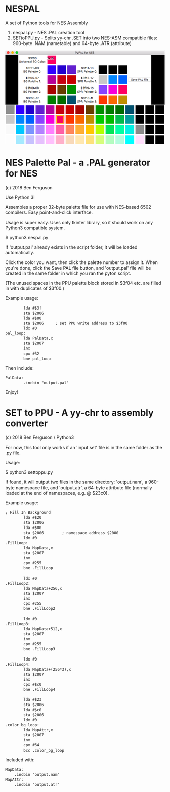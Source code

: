 # NESPAL
A set of Python tools for NES Assembly

1. nespal.py - NES .PAL creation tool
2. SETtoPPU.py - Splits yy-chr .SET into two NES-ASM compatible files:
   960-byte .NAM (nametable) and 
   64-byte .ATR (attribute)

![alt text](https://github.com/bferguson3/NESPAL/blob/master/nespal.png)

# NES Palette Pal - a .PAL generator for NES

 (c) 2018 Ben Ferguson

 Use Python 3!
 
 Assembles a proper 32-byte palette file 
 for use with NES-based 6502 compilers.
 Easy point-and-click interface.

Usage is super easy.
Uses only tkinter library, so it should work on any Python3 compatible system.

$ python3 nespal.py

If 'output.pal' already exists in the script folder, it will be loaded automatically.

Click the color you want, then click the palette number to assign it.
When you're done, click the Save PAL file button, and 'output.pal' file will be created in the same folder in which you ran the pyton script. 

(The unused spaces in the PPU palette block stored in $3f04 etc. are filled in with duplicates of $3f00.)

Example usage:
```     
        lda #$3f
        sta $2006
        lda #$00
        sta $2006     ; set PPU write address to $3f00
        ldx #0
pal_loop:
        lda PalData,x
        sta $2007
        inx 
        cpx #32
        bne pal_loop
```
Then include:
```
PalData:
        .incbin "output.pal"
```

Enjoy!

# SET to PPU - A yy-chr to assembly converter

(c) 2018 Ben Ferguson / Python3

For now, this tool only works if an 'input.set' file is in the same folder as the .py file.

Usage:

$ python3 settoppu.py

If found, it will output two files in the same directory: 'output.nam', a 960-byte namespace file, and 'output.atr', a 64-byte attribute file (normally loaded at the end of namespaces, e.g. @ $23c0).

Example usage:
```
; Fill In Background
        lda #$20
        sta $2006
        lda #$00        
        sta $2006        ; namespace address $2000
        ldx #0
.FillLoop:
        lda MapData,x 
        sta $2007
        inx
        cpx #255
        bne .FillLoop   
        
        ldx #0
.FillLoop2:
        lda MapData+256,x
        sta $2007 
        inx 
        cpx #255 
        bne .FillLoop2

        ldx #0
.FillLoop3:
        lda MapData+512,x
        sta $2007 
        inx 
        cpx #255 
        bne .FillLoop3

        ldx #0
.FillLoop4:
        lda MapData+(256*3),x 
        sta $2007 
        inx 
        cpx #$c0
        bne .FillLoop4
        
        lda #$23
        sta $2006
        lda #$c0
        sta $2006
        ldx #0
.color_bg_loop:
        lda MapAttr,x
        sta $2007
        inx 
        cpx #64
        bcc .color_bg_loop
```
Included with:
```
MapData:
    .incbin "output.nam"
MapAttr:
    .incbin "output.atr"
```
